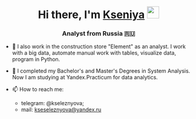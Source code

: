 
<h1 align="center">Hi there, I'm <a href="https://kseleznyova.ru/" target="_blank">Kseniya</a> 
<img src="https://github.com/blackcater/blackcater/raw/main/images/Hi.gif" height="32"/></h1>
<h3 align="center">Analyst from Russia 🇷🇺</h3>

- 🔭 I also work in the construction store "Element" as an analyst. I work with a big data, automate manual work with tables, visualize data, program in Python.
- 🌱 I completed my Bachelor's and Master's Degrees in System Analysis. Now I am studying at Yandex.Practicum for data analytics.

- 📫 How to reach me: 
   * telegram: @kseleznyova;
   * mail: kseseleznyova@yandex.ru
